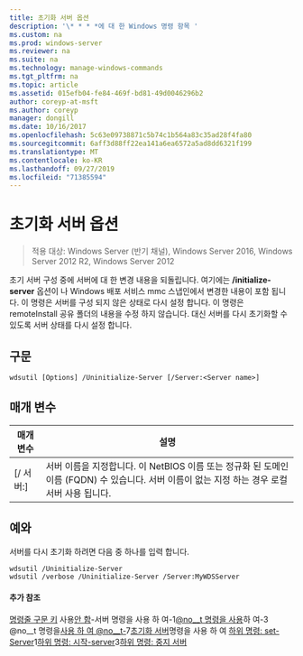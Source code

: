 ```yaml
---
title: 초기화 서버 옵션
description: '\* * * *에 대 한 Windows 명령 항목 '
ms.custom: na
ms.prod: windows-server
ms.reviewer: na
ms.suite: na
ms.technology: manage-windows-commands
ms.tgt_pltfrm: na
ms.topic: article
ms.assetid: 015efb04-fe84-469f-bd81-49d0046296b2
author: coreyp-at-msft
ms.author: coreyp
manager: dongill
ms.date: 10/16/2017
ms.openlocfilehash: 5c63e09738871c5b74c1b564a83c35ad28f4fa80
ms.sourcegitcommit: 6aff3d88ff22ea141a6ea6572a5ad8dd6321f199
ms.translationtype: MT
ms.contentlocale: ko-KR
ms.lasthandoff: 09/27/2019
ms.locfileid: "71385594"
---
```

# <a name="the-uninitialize-server-option"></a>초기화 서버 옵션

>적용 대상: Windows Server (반기 채널), Windows Server 2016, Windows Server 2012 R2, Windows Server 2012

초기 서버 구성 중에 서버에 대 한 변경 내용을 되돌립니다. 여기에는 **/initialize-server** 옵션이 나 Windows 배포 서비스 mmc 스냅인에서 변경한 내용이 포함 됩니다. 이 명령은 서버를 구성 되지 않은 상태로 다시 설정 합니다. 이 명령은 remoteInstall 공유 폴더의 내용을 수정 하지 않습니다. 대신 서버를 다시 초기화할 수 있도록 서버 상태를 다시 설정 합니다.
## <a name="syntax"></a>구문
```
wdsutil [Options] /Uninitialize-Server [/Server:<Server name>]
```
## <a name="parameters"></a>매개 변수
|매개 변수|설명|
|-------|--------|
|[/ 서버:<Server name>]|서버 이름을 지정합니다. 이 NetBIOS 이름 또는 정규화 된 도메인 이름 (FQDN) 수 있습니다. 서버 이름이 없는 지정 하는 경우 로컬 서버 사용 됩니다.|
## <a name="BKMK_examples"></a>예와
서버를 다시 초기화 하려면 다음 중 하나를 입력 합니다.
```
wdsutil /Uninitialize-Server
wdsutil /verbose /Uninitialize-Server /Server:MyWDSServer
```
#### <a name="additional-references"></a>추가 참조
[명령줄 구문 키](command-line-syntax-key.md)
 사용[안 함](using-the-disable-server-command.md)-서버 명령을 사용 하 여-1[@no__t 명령을 사용](using-the-enable-server-command.md)하 여-3 @no__t 명령을[사용 하 여 @no__t-](using-the-get-server-command.md)7[초기화 서버](using-the-initialize-server-command.md)명령을 사용 하 여 
[ 하위 명령: set-Server](subcommand-set-server.md)1[하위 명령: 시작-server](subcommand-start-server.md)3[하위 명령: 중지 서버](subcommand-stop-server.md)
